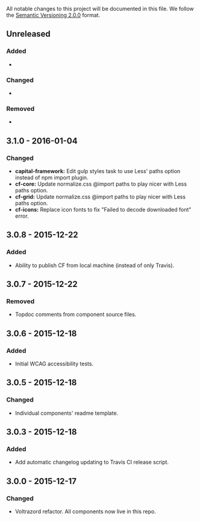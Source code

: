 All notable changes to this project will be documented in this file.
We follow the [Semantic Versioning 2.0.0](http://semver.org/) format.

## Unreleased

### Added
- 

### Changed
- 

### Removed
- 

## 3.1.0 - 2016-01-04

### Changed
- **capital-framework:** Edit gulp styles task to use Less' paths option instead of npm import plugin.
- **cf-core:** Update normalize.css @import paths to play nicer with Less paths option.
- **cf-grid:** Update normalize.css @import paths to play nicer with Less paths option.
- **cf-icons:** Replace icon fonts to fix "Failed to decode downloaded font" error.

## 3.0.8 - 2015-12-22

### Added
- Ability to publish CF from local machine (instead of only Travis).

## 3.0.7 - 2015-12-22

### Removed
- Topdoc comments from component source files.

## 3.0.6 - 2015-12-18

### Added
- Initial WCAG accessibility tests.

## 3.0.5 - 2015-12-18

### Changed
- Individual components' readme template.

## 3.0.3 - 2015-12-18

### Added
- Add automatic changelog updating to Travis CI release script. 

## 3.0.0 - 2015-12-17

### Changed
- Voltrazord refactor. All components now live in this repo.
